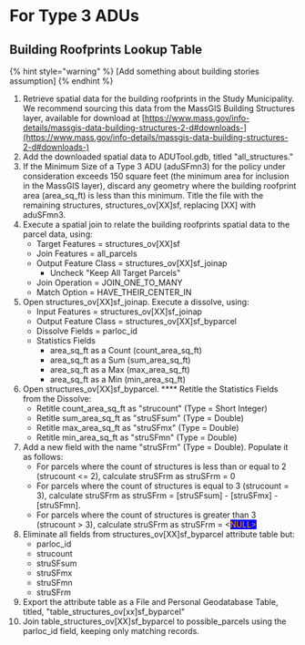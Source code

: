 # For Type 3 ADUs

## Building Roofprints Lookup Table

{% hint style="warning" %}
\[Add something about building stories assumption]
{% endhint %}

1. Retrieve spatial data for the building roofprints in the Study Municipality. We recommend sourcing this data from the MassGIS Building Structures layer, available for download at [https://www.mass.gov/info-details/massgis-data-building-structures-2-d#downloads-](https://www.mass.gov/info-details/massgis-data-building-structures-2-d#downloads-)
2. Add the downloaded spatial data to ADUTool.gdb, titled "all\_structures."
3. If the Minimum Size of a Type 3 ADU (aduSFmn3) for the policy under consideration exceeds 150 square feet (the minimum area for inclusion in the MassGIS layer), discard any geometry where the building roofprint area (area\_sq\_ft) is less than this minimum. Title the file with the remaining structures, structures\_ov\[XX]sf, replacing \[XX] with aduSFmn3.
4. Execute a spatial join to relate the building roofprints spatial data to the parcel data, using:
   * Target Features = structures\_ov\[XX]sf
   * Join Features = all\_parcels
   * Output Feature Class = structures\_ov\[XX]sf\_joinap
     * Uncheck "Keep All Target Parcels"
   * Join Operation = JOIN\_ONE\_TO\_MANY
   * Match Option = HAVE\_THEIR\_CENTER\_IN
5. Open structures\_ov\[XX]sf\_joinap. Execute a dissolve, using:
   * Input Features = structures\_ov\[XX]sf\_joinap
   * Output Feature Class = structures\_ov\[XX]sf\_byparcel
   * Dissolve Fields = parloc\_id
   * Statistics Fields
     * area\_sq\_ft as a Count (count\_area\_sq\_ft)
     * area\_sq\_ft as a Sum (sum\_area\_sq\_ft)
     * area\_sq\_ft as a Max (max\_area\_sq\_ft)
     * area\_sq\_ft as a Min (min\_area\_sq\_ft)
6. Open structures\_ov\[XX]sf\_byparcel. **** Retitle the Statistics Fields from the Dissolve:
   * Retitle count\_area\_sq\_ft as "strucount" (Type = Short Integer)
   * Retitle sum\_area\_sq\_ft as "struSFsum" (Type = Double)
   * Retitle max\_area\_sq\_ft as "struSFmx" (Type = Double)
   * Retitle min\_area\_sq\_ft as "struSFmn" (Type = Double)
7. Add a new field with the name "struSFrm" (Type = Double). Populate it as follows:
   * For parcels where the count of structures is less than or equal to 2 (strucount <= 2), calculate struSFrm as struSFrm = 0
   * For parcels where the count of structures is equal to 3 (strucount = 3), calculate struSFrm as struSFrm = \[struSFsum] - \[struSFmx] - \[struSFmn].
   * For parcels where the count of structures is greater than 3 (strucount > 3), calculate struSFrm as struSFrm = <<mark style="color:orange;background-color:blue;">NULL></mark>
8. Eliminate all fields from structures\_ov\[XX]sf\_byparcel attribute table but:
   * parloc\_id
   * strucount
   * struSFsum
   * struSFmx
   * struSFmn
   * struSFrm
9. Export the attribute table as a File and Personal Geodatabase Table, titled, "table\_structures\_ov\[xx]sf\_byparcel"
10. Join table\_structures\_ov\[XX]sf\_byparcel to possible\_parcels using the parloc\_id field, keeping only matching records.&#x20;
